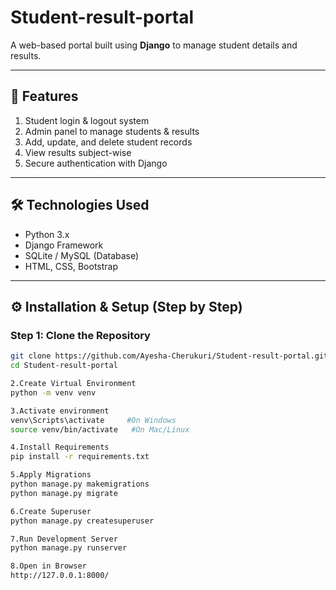 # Student-result-portal

A web-based portal built using **Django** to manage student details and results.

---

## 🚀 Features
1. Student login & logout system  
2. Admin panel to manage students & results  
3. Add, update, and delete student records  
4. View results subject-wise  
5. Secure authentication with Django  

---

## 🛠️ Technologies Used
- Python 3.x  
- Django Framework  
- SQLite / MySQL (Database)  
- HTML, CSS, Bootstrap  

---

## ⚙️ Installation & Setup (Step by Step)

### Step 1: Clone the Repository
```bash
git clone https://github.com/Ayesha-Cherukuri/Student-result-portal.git
cd Student-result-portal

2.Create Virtual Environment
python -m venv venv

3.Activate environment
venv\Scripts\activate     #On Windows
source venv/bin/activate   #On Mac/Linux

4.Install Requirements
pip install -r requirements.txt

5.Apply Migrations
python manage.py makemigrations
python manage.py migrate

6.Create Superuser
python manage.py createsuperuser

7.Run Development Server
python manage.py runserver

8.Open in Browser
http://127.0.0.1:8000/

